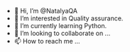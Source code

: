 - 👋 Hi, I’m @NatalyaQA
- 👀 I’m interested in Quality assurance.
- 🌱 I’m currently learning Python.
- 💞️ I’m looking to collaborate on ...
- 📫 How to reach me ...

<!---
NatalyaQA/NatalyaQA is a ✨ special ✨ repository because its `README.md` (this file) appears on your GitHub profile.
You can click the Preview link to take a look at your changes.
--->
